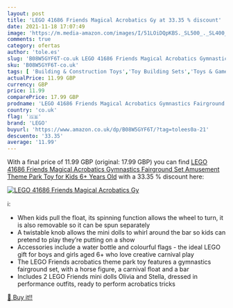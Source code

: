 ```yaml
---
layout: post
title: 'LEGO 41686 Friends Magical Acrobatics Gy at 33.35 % discount'
date: 2021-11-18 17:07:49
image: 'https://m.media-amazon.com/images/I/51LOiDQpKBS._SL500_._SL400_.jpg'
comments: true
category: ofertas
author: 'tole.es'
slug: 'B08W5GYF6T-co.uk LEGO 41686 Friends Magical Acrobatics Gymnastics...'
sku: 'B08W5GYF6T-co.uk'
tags: [ 'Building & Construction Toys','Toy Building Sets','Toys & Games','Toys Store','lego', ]
actualPrice: 11.99 GBP
currency: GBP
price: 11.99
comparePrice: 17.99 GBP
prodname: 'LEGO 41686 Friends Magical Acrobatics Gymnastics Fairground Set  Amusement Theme Park Toy for Kids 6+ Years Old'
country: 'co.uk'
flag: '🇬🇧'
brand: 'LEGO'
buyurl: 'https://www.amazon.co.uk/dp/B08W5GYF6T/?tag=tolees0a-21'
descuento: '33.35'
average: '11.99'
---
```


With a final price of 11.99 GBP (original: 17.99 GBP) you can find [LEGO 41686 Friends Magical Acrobatics Gymnastics Fairground Set  Amusement Theme Park Toy for Kids 6+ Years Old](https://www.amazon.co.uk/dp/B08W5GYF6T/?tag=tolees0a-21) with a  33.35 % discount here:

[![LEGO 41686 Friends Magical Acrobatics Gy](https://m.media-amazon.com/images/I/51LOiDQpKBS._SL500_._SL400_.jpg)](https://www.amazon.co.uk/dp/B08W5GYF6T/?tag=tolees0a-21)

ℹ️:

- When kids pull the float, its spinning function allows the wheel to turn, it is also removable so it can be spun separately
- A twistable knob allows the mini dolls to whirl around the bar so kids can pretend to play they’re putting on a show
- Accessories include a water bottle and colourful flags - the ideal LEGO gift for boys and girls aged 6+ who love creative carnival play
- The LEGO Friends acrobatics theme park toy features a gymnastics fairground set, with a horse figure, a carnival float and a bar
- Includes 2 LEGO Friends mini dolls Olivia and Stella, dressed in performance outfits, ready to perform acrobatics tricks

[🛒 Buy it!!](https://www.amazon.co.uk/dp/B08W5GYF6T/?tag=tolees0a-21)
